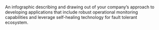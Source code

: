An infographic describing and drawing out of your company’s approach to developing applications that include robust operational monitoring capabilities and leverage self-healing technology for fault tolerant ecosystem.

<high-level approach diagram>
